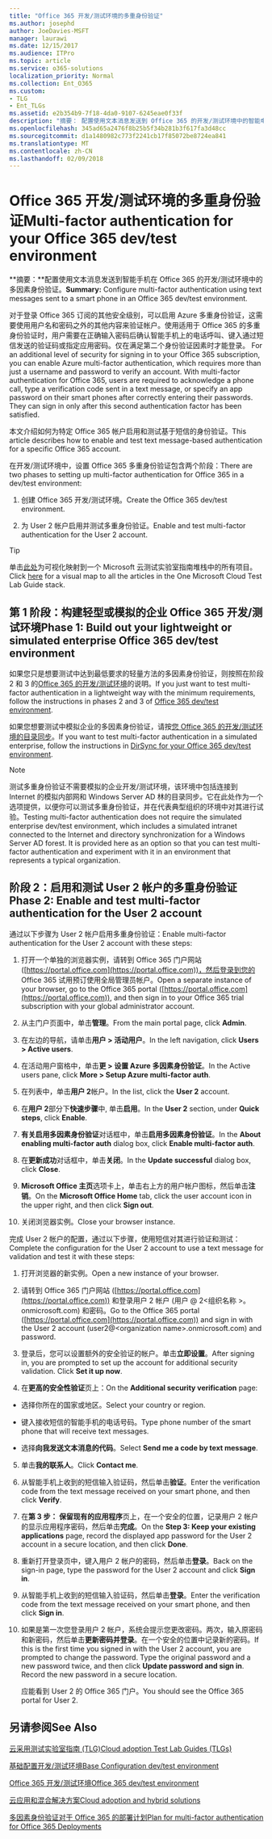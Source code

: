 ```yaml
---
title: "Office 365 开发/测试环境的多重身份验证"
ms.author: josephd
author: JoeDavies-MSFT
manager: laurawi
ms.date: 12/15/2017
ms.audience: ITPro
ms.topic: article
ms.service: o365-solutions
localization_priority: Normal
ms.collection: Ent_O365
ms.custom:
- TLG
- Ent_TLGs
ms.assetid: e2b354b9-7f18-4da0-9107-6245eae0f33f
description: "摘要： 配置使用文本消息发送到 Office 365 的开发/测试环境中的智能电话的多因素身份验证。"
ms.openlocfilehash: 345ad65a2476f8b25b5f34b281b3f617fa3d48cc
ms.sourcegitcommit: d1a1480982c773f2241cb17f85072be8724ea841
ms.translationtype: MT
ms.contentlocale: zh-CN
ms.lasthandoff: 02/09/2018
---
```

# <a name="multi-factor-authentication-for-your-office-365-devtest-environment"></a><span data-ttu-id="4fb90-103">Office 365 开发/测试环境的多重身份验证</span><span class="sxs-lookup"><span data-stu-id="4fb90-103">Multi-factor authentication for your Office 365 dev/test environment</span></span>

 <span data-ttu-id="4fb90-104">**摘要：**配置使用文本消息发送到智能手机在 Office 365 的开发/测试环境中的多因素身份验证。</span><span class="sxs-lookup"><span data-stu-id="4fb90-104">**Summary:** Configure multi-factor authentication using text messages sent to a smart phone in an Office 365 dev/test environment.</span></span>
  
<span data-ttu-id="4fb90-p101">对于登录 Office 365 订阅的其他安全级别，可以启用 Azure 多重身份验证，这需要使用用户名和密码之外的其他内容来验证帐户。使用适用于 Office 365 的多重身份验证时，用户需要在正确输入密码后确认智能手机上的电话呼叫、键入通过短信发送的验证码或指定应用密码。仅在满足第二个身份验证因素时才能登录。 </span><span class="sxs-lookup"><span data-stu-id="4fb90-p101">For an additional level of security for signing in to your Office 365 subscription, you can enable Azure multi-factor authentication, which requires more than just a username and password to verify an account. With multi-factor authentication for Office 365, users are required to acknowledge a phone call, type a verification code sent in a text message, or specify an app password on their smart phones after correctly entering their passwords. They can sign in only after this second authentication factor has been satisfied.</span></span> 
  
<span data-ttu-id="4fb90-108">本文介绍如何为特定 Office 365 帐户启用和测试基于短信的身份验证。</span><span class="sxs-lookup"><span data-stu-id="4fb90-108">This article describes how to enable and test text message-based authentication for a specific Office 365 account.</span></span>
  
<span data-ttu-id="4fb90-109">在开发/测试环境中，设置 Office 365 多重身份验证包含两个阶段：</span><span class="sxs-lookup"><span data-stu-id="4fb90-109">There are two phases to setting up multi-factor authentication for Office 365 in a dev/test environment:</span></span>
  
1. <span data-ttu-id="4fb90-110">创建 Office 365 开发/测试环境。</span><span class="sxs-lookup"><span data-stu-id="4fb90-110">Create the Office 365 dev/test environment.</span></span>
    
2. <span data-ttu-id="4fb90-111">为 User 2 帐户启用并测试多重身份验证。</span><span class="sxs-lookup"><span data-stu-id="4fb90-111">Enable and test multi-factor authentication for the User 2 account.</span></span>
    
> [!TIP]
> <span data-ttu-id="4fb90-112">单击[此处](http://aka.ms/catlgstack)为可视化映射到一个 Microsoft 云测试实验室指南堆栈中的所有项目。</span><span class="sxs-lookup"><span data-stu-id="4fb90-112">Click [here](http://aka.ms/catlgstack) for a visual map to all the articles in the One Microsoft Cloud Test Lab Guide stack.</span></span>
  
## <a name="phase-1-build-out-your-lightweight-or-simulated-enterprise-office-365-devtest-environment"></a><span data-ttu-id="4fb90-113">第 1 阶段：构建轻型或模拟的企业 Office 365 开发/测试环境</span><span class="sxs-lookup"><span data-stu-id="4fb90-113">Phase 1: Build out your lightweight or simulated enterprise Office 365 dev/test environment</span></span>

<span data-ttu-id="4fb90-114">如果您只是想要测试中达到最低要求的轻量方法的多因素身份验证，则按照在阶段 2 和 3 的[Office 365 的开发/测试环境](office-365-dev-test-environment.md)的说明。</span><span class="sxs-lookup"><span data-stu-id="4fb90-114">If you just want to test multi-factor authentication in a lightweight way with the minimum requirements, follow the instructions in phases 2 and 3 of [Office 365 dev/test environment](office-365-dev-test-environment.md).</span></span>
  
<span data-ttu-id="4fb90-115">如果您想要测试中模拟企业的多因素身份验证，请按[您 Office 365 的开发/测试环境的目录同步](dirsync-for-your-office-365-dev-test-environment.md)。</span><span class="sxs-lookup"><span data-stu-id="4fb90-115">If you want to test multi-factor authentication in a simulated enterprise, follow the instructions in [DirSync for your Office 365 dev/test environment](dirsync-for-your-office-365-dev-test-environment.md).</span></span>
  
> [!NOTE]
> <span data-ttu-id="4fb90-p102">测试多重身份验证不需要模拟的企业开发/测试环境，该环境中包括连接到 Internet 的模拟内部网和 Windows Server AD 林的目录同步。它在此处作为一个选项提供，以便你可以测试多重身份验证，并在代表典型组织的环境中对其进行试验。</span><span class="sxs-lookup"><span data-stu-id="4fb90-p102">Testing multi-factor authentication does not require the simulated enterprise dev/test environment, which includes a simulated intranet connected to the Internet and directory synchronization for a Windows Server AD forest. It is provided here as an option so that you can test multi-factor authentication and experiment with it in an environment that represents a typical organization.</span></span> 
  
## <a name="phase-2-enable-and-test-multi-factor-authentication-for-the-user-2-account"></a><span data-ttu-id="4fb90-118">阶段 2：启用和测试 User 2 帐户的多重身份验证</span><span class="sxs-lookup"><span data-stu-id="4fb90-118">Phase 2: Enable and test multi-factor authentication for the User 2 account</span></span>

<span data-ttu-id="4fb90-119">通过以下步骤为 User 2 帐户启用多重身份验证：</span><span class="sxs-lookup"><span data-stu-id="4fb90-119">Enable multi-factor authentication for the User 2 account with these steps:</span></span>
  
1. <span data-ttu-id="4fb90-120">打开一个单独的浏览器实例，请转到 Office 365 门户网站 ([https://portal.office.com](https://portal.office.com))，然后登录到您的 Office 365 试用预订使用全局管理员帐户。</span><span class="sxs-lookup"><span data-stu-id="4fb90-120">Open a separate instance of your browser, go to the Office 365 portal ([https://portal.office.com](https://portal.office.com)), and then sign in to your Office 365 trial subscription with your global administrator account.</span></span>
    
2. <span data-ttu-id="4fb90-121">从主门户页面中，单击**管理**。</span><span class="sxs-lookup"><span data-stu-id="4fb90-121">From the main portal page, click **Admin**.</span></span>
    
3. <span data-ttu-id="4fb90-122">在左边的导航，请单击**用户 > 活动用户**。</span><span class="sxs-lookup"><span data-stu-id="4fb90-122">In the left navigation, click **Users > Active users**.</span></span>
    
4. <span data-ttu-id="4fb90-123">在活动用户窗格中，单击**更 > 设置 Azure 多因素身份验证**。</span><span class="sxs-lookup"><span data-stu-id="4fb90-123">In the Active users pane, click **More > Setup Azure multi-factor auth**.</span></span>
    
5. <span data-ttu-id="4fb90-124">在列表中，单击**用户 2**帐户。</span><span class="sxs-lookup"><span data-stu-id="4fb90-124">In the list, click the **User 2** account.</span></span>
    
6. <span data-ttu-id="4fb90-125">在**用户 2**部分下**快速步骤**中, 单击**启用**。</span><span class="sxs-lookup"><span data-stu-id="4fb90-125">In the **User 2** section, under **Quick steps**, click **Enable**.</span></span>
    
7. <span data-ttu-id="4fb90-126">**有关启用多因素身份验证**对话框中，单击**启用多因素身份验证**。</span><span class="sxs-lookup"><span data-stu-id="4fb90-126">In the **About enabling multi-factor auth** dialog box, click **Enable multi-factor auth**.</span></span>
    
8. <span data-ttu-id="4fb90-127">在**更新成功**对话框中，单击**关闭**。</span><span class="sxs-lookup"><span data-stu-id="4fb90-127">In the **Update successful** dialog box, click **Close**.</span></span>
    
9. <span data-ttu-id="4fb90-128">**Microsoft Office 主页**选项卡上，单击右上方的用户帐户图标，然后单击**注销**。</span><span class="sxs-lookup"><span data-stu-id="4fb90-128">On the **Microsoft Office Home** tab, click the user account icon in the upper right, and then click **Sign out**.</span></span>
    
10. <span data-ttu-id="4fb90-129">关闭浏览器实例。</span><span class="sxs-lookup"><span data-stu-id="4fb90-129">Close your browser instance.</span></span>
    
<span data-ttu-id="4fb90-130">完成 User 2 帐户的配置，通过以下步骤，使用短信对其进行验证和测试：</span><span class="sxs-lookup"><span data-stu-id="4fb90-130">Complete the configuration for the User 2 account to use a text message for validation and test it with these steps:</span></span>
  
1. <span data-ttu-id="4fb90-131">打开浏览器的新实例。</span><span class="sxs-lookup"><span data-stu-id="4fb90-131">Open a new instance of your browser.</span></span>
    
2. <span data-ttu-id="4fb90-132">请转到 Office 365 门户网站 ([https://portal.office.com](https://portal.office.com)) 和登录用户 2 帐户 (用户 @ 2\<组织名称 >。 onmicrosoft.com) 和密码。</span><span class="sxs-lookup"><span data-stu-id="4fb90-132">Go to the Office 365 portal ([https://portal.office.com](https://portal.office.com)) and sign in with the User 2 account (user2@\<organization name>.onmicrosoft.com) and password.</span></span>
    
3. <span data-ttu-id="4fb90-p103">登录后，您可以设置额外的安全验证的帐户。单击**立即设置**。</span><span class="sxs-lookup"><span data-stu-id="4fb90-p103">After signing in, you are prompted to set up the account for additional security validation. Click **Set it up now**.</span></span>
    
4. <span data-ttu-id="4fb90-135">在**更高的安全性验证**页上：</span><span class="sxs-lookup"><span data-stu-id="4fb90-135">On the **Additional security verification** page:</span></span>
    
  - <span data-ttu-id="4fb90-136">选择你所在的国家或地区。</span><span class="sxs-lookup"><span data-stu-id="4fb90-136">Select your country or region.</span></span>
    
  - <span data-ttu-id="4fb90-137">键入接收短信的智能手机的电话号码。</span><span class="sxs-lookup"><span data-stu-id="4fb90-137">Type phone number of the smart phone that will receive text messages.</span></span>
    
  - <span data-ttu-id="4fb90-138">选择**向我发送文本消息的代码**。</span><span class="sxs-lookup"><span data-stu-id="4fb90-138">Select **Send me a code by text message**.</span></span>
    
5. <span data-ttu-id="4fb90-139">单击**我的联系人**。</span><span class="sxs-lookup"><span data-stu-id="4fb90-139">Click **Contact me**.</span></span>
    
6. <span data-ttu-id="4fb90-140">从智能手机上收到的短信输入验证码，然后单击**验证**。</span><span class="sxs-lookup"><span data-stu-id="4fb90-140">Enter the verification code from the text message received on your smart phone, and then click **Verify**.</span></span>
    
7. <span data-ttu-id="4fb90-141">在**第 3 步： 保留现有的应用程序**页上，在一个安全的位置，记录用户 2 帐户的显示应用程序密码，然后单击**完成**。</span><span class="sxs-lookup"><span data-stu-id="4fb90-141">On the **Step 3: Keep your existing applications** page, record the displayed app password for the User 2 account in a secure location, and then click **Done**.</span></span>
    
8. <span data-ttu-id="4fb90-142">重新打开登录页中，键入用户 2 帐户的密码，然后单击**登录**。</span><span class="sxs-lookup"><span data-stu-id="4fb90-142">Back on the sign-in page, type the password for the User 2 account and click **Sign in**.</span></span>
    
9. <span data-ttu-id="4fb90-143">从智能手机上收到的短信输入验证码，然后单击**登录**。</span><span class="sxs-lookup"><span data-stu-id="4fb90-143">Enter the verification code from the text message received on your smart phone, and then click **Sign in**.</span></span>
    
10. <span data-ttu-id="4fb90-p104">如果是第一次您登录用户 2 帐户，系统会提示您更改密码。两次，输入原密码和新密码，然后单击**更新密码并登录**。在一个安全的位置中记录新的密码。</span><span class="sxs-lookup"><span data-stu-id="4fb90-p104">If this is the first time you signed in with the User 2 account, you are prompted to change the password. Type the original password and a new password twice, and then click **Update password and sign in**. Record the new password in a secure location.</span></span>
    
    <span data-ttu-id="4fb90-147">应能看到 User 2 的 Office 365 门户。</span><span class="sxs-lookup"><span data-stu-id="4fb90-147">You should see the Office 365 portal for User 2.</span></span>
    
## <a name="see-also"></a><span data-ttu-id="4fb90-148">另请参阅</span><span class="sxs-lookup"><span data-stu-id="4fb90-148">See Also</span></span>

[<span data-ttu-id="4fb90-149">云采用测试实验室指南 (TLG)</span><span class="sxs-lookup"><span data-stu-id="4fb90-149">Cloud adoption Test Lab Guides (TLGs)</span></span>](cloud-adoption-test-lab-guides-tlgs.md)
  
[<span data-ttu-id="4fb90-150">基础配置开发/测试环境</span><span class="sxs-lookup"><span data-stu-id="4fb90-150">Base Configuration dev/test environment</span></span>](base-configuration-dev-test-environment.md)
  
[<span data-ttu-id="4fb90-151">Office 365 开发/测试环境</span><span class="sxs-lookup"><span data-stu-id="4fb90-151">Office 365 dev/test environment</span></span>](office-365-dev-test-environment.md)
  
[<span data-ttu-id="4fb90-152">云应用和混合解决方案</span><span class="sxs-lookup"><span data-stu-id="4fb90-152">Cloud adoption and hybrid solutions</span></span>](cloud-adoption-and-hybrid-solutions.md)

[<span data-ttu-id="4fb90-153">多因素身份验证对于 Office 365 的部署计划</span><span class="sxs-lookup"><span data-stu-id="4fb90-153">Plan for multi-factor authentication for Office 365 Deployments</span></span>](https://support.office.com/article/Plan-for-multi-factor-authentication-for-Office-365-Deployments-043807b2-21db-4d5c-b430-c8a6dee0e6ba)

